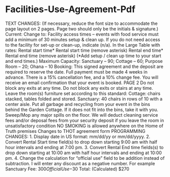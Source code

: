 # Facilities-Use-Agreement-Pdf
TEXT CHANGES: (If necessary, reduce the font size to accommodate the page layout on 2   pages. Page two should only be the initials &amp; signature.)  Current: Change to:   Facility access times – events with food service   must add a minimum of 30 minutes setup &amp;   clean up. If you do not need access to the   facility for set-up or clean-up, indicate (n/a).   In the Large Table with rates:   Rental start time* Rental start time (remove asterisk)   Rental end time* Rental end time (remove asterisk)   (*Add setup / clean up time to your start and   end times.)                                                 Maximum Capacity: Sanctuary – 90;   Cottage   – 60; Purpose Room – 20; Ohana – 10   Booking: This signed agreement and the   deposit are required to reserve the date. Full   payment must be made 4 weeks in advance.   There is a 15% cancellation fee, and a 10%   change fee.  You will receive an email   confirmation that your event is booked.   PAGE 2   Do not block any exits at any time. Do not block any exits or stairs at any time.   Leave the room(s) furniture set according to   this standard: Cottage: chairs stacked, tables   folded and stored. Sanctuary: 40 chairs in rows   of 10 with a center aisle.   Put all garbage and recycling from your event   in the bins behind the Garden Cottage.  If it   does not fit into the bins, take it with you.   Sweep/Mop any major spills on the floor. We   will deduct cleaning service fees and/or   deposal fees from your security deposit if you   leave the room in unsatisfactory condition   NO SMOKING is allowed anywhere on the   Home of Truth premises   Changes to THOT agreement form  PROGRAMMING CHANGES:   1. Display date in US format: mm/dd/yy or mm/dd/yyyy.   2. Convert Rental Start time field(s) to drop down starting 9:00 am with half hour intervals   and ending at 7:00 pm.  3. Convert Rental End time fields(s) to drop down starting at 10:00 am with half hour   intervals and ending at 10:00 pm.   4. Change the calculation for “official use” field to be addition instead of subtraction. I will   enter any discount as a negative number. For example  Sanctuary Fee: $300  Official Use -$30  Total: (Calculated) $270
